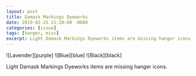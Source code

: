 ```yaml
---
layout: post
title: Damask Markings Dyeworks
date: 2019-02-25 21:20:09 -0600
categories: [issue]
tags: [hanger, misc]
excerpt: Light Damask Markings Dyeworks items are missing hanger icons.
---
```


<p class="text-center" markdown="1">
![Lavender][purple]
![Blue][blue]
![Black][black]
</p>

Light Damask Markings Dyeworks items are missing hanger icons.

[purple]: http://images.neopets.com/items/mall_lightdamaskmark_lavendar.gif
[blue]: http://images.neopets.com/items/mall_lightdamaskmark_blue.gif
[black]: http://images.neopets.com/items/mall_lightdamaskmark_black.gif
